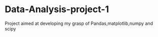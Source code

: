 # Data-Analysis-project-1
Project aimed at developing my grasp of Pandas,matplotlib,numpy and scipy
